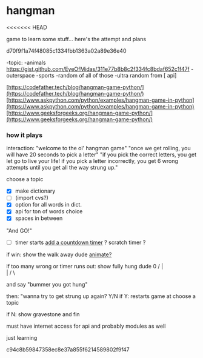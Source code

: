 # hangman

<<<<<<< HEAD

game to learn some stuff... here's the attempt and plans

d70f9f1a74f48085c1334fbb1363a02a89e36e40

-topic:
	-animals https://gist.github.com/EyeOfMidas/311e77b8b8c2f334fc8bdaf652c1f47f
	-outerspace
	-sports
	-random of all of those 
	-ultra random from [ api]

[https://codefather.tech/blog/hangman-game-python/](https://codefather.tech/blog/hangman-game-python/)[https://www.askpython.com/python/examples/hangman-game-in-python](https://www.askpython.com/python/examples/hangman-game-in-python)[https://www.geeksforgeeks.org/hangman-game-python/](https://www.geeksforgeeks.org/hangman-game-python/)



### how it plays
interaction:
"welcome to the ol' hangman game"
"once we get rolling, you will have 20 seconds to pick a letter"
"if you pick the correct letters, you get let go to live your life!
if you pick a letter incorrectly, you get 6 wrong attempts until you get all the way strung up."

choose a topic
- [x] make dictionary
- [ ] (import cvs?)
- [x] option for all words in dict.
- [x] api for ton of words choice
- [x] spaces in between 

"And GO!"
- [ ] timer starts [add a countdown timer](https://www.geeksforgeeks.org/how-to-create-a-countdown-timer-using-python/)
  ? scratch timer ?

if win:
show the walk away dude [animate?](https://codereview.stackexchange.com/questions/21462/python-terminal-animation)

if too many wrong or timer runs out:
show fully hung dude 
  0
/ | \
  |
/  \

and say "bummer you got hung" 

then: 
"wanna try to get strung up again? Y/N
if Y:
restarts game at choose a topic

if N:
show gravestone and fin

must have internet access for api
and probably modules as well


just learning

c94c8b59847358ec8e37a855f6214589802f9f47
